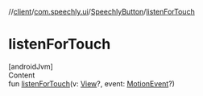 //[client](../../index.md)/[com.speechly.ui](../index.md)/[SpeechlyButton](index.md)/[listenForTouch](listen-for-touch.md)



# listenForTouch  
[androidJvm]  
Content  
fun [listenForTouch](listen-for-touch.md)(v: [View](https://developer.android.com/reference/kotlin/android/view/View.html)?, event: [MotionEvent](https://developer.android.com/reference/kotlin/android/view/MotionEvent.html)?)  



